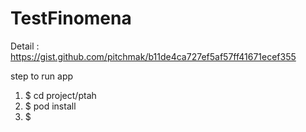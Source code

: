 # TestFinomena
Detail : https://gist.github.com/pitchmak/b11de4ca727ef5af57ff41671ecef355

step to run app 
1. $ cd project/ptah
2. $ pod install
3. $ 

